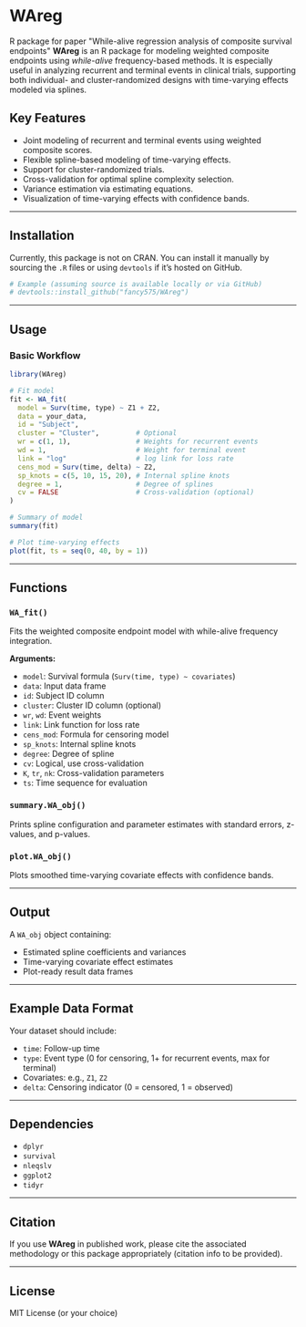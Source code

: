 # WAreg
R package for paper "While-alive regression analysis of composite survival endpoints"
**WAreg** is an R package for modeling weighted composite endpoints using *while-alive* frequency-based methods. It is especially useful in analyzing recurrent and terminal events in clinical trials, supporting both individual- and cluster-randomized designs with time-varying effects modeled via splines.

## Key Features

- Joint modeling of recurrent and terminal events using weighted composite scores.
- Flexible spline-based modeling of time-varying effects.
- Support for cluster-randomized trials.
- Cross-validation for optimal spline complexity selection.
- Variance estimation via estimating equations.
- Visualization of time-varying effects with confidence bands.

---

## Installation

Currently, this package is not on CRAN. You can install it manually by sourcing the `.R` files or using `devtools` if it’s hosted on GitHub.

```r
# Example (assuming source is available locally or via GitHub)
# devtools::install_github("fancy575/WAreg")
```

---

## Usage

### Basic Workflow

```r
library(WAreg)

# Fit model
fit <- WA_fit(
  model = Surv(time, type) ~ Z1 + Z2,
  data = your_data,
  id = "Subject",
  cluster = "Cluster",         # Optional
  wr = c(1, 1),                # Weights for recurrent events
  wd = 1,                      # Weight for terminal event
  link = "log"                 # log link for loss rate
  cens_mod = Surv(time, delta) ~ Z2,
  sp_knots = c(5, 10, 15, 20), # Internal spline knots
  degree = 1,                  # Degree of splines
  cv = FALSE                   # Cross-validation (optional)
)

# Summary of model
summary(fit)

# Plot time-varying effects
plot(fit, ts = seq(0, 40, by = 1))
```

---

## Functions

### `WA_fit()`

Fits the weighted composite endpoint model with while-alive frequency integration.

**Arguments:**
- `model`: Survival formula (`Surv(time, type) ~ covariates`)
- `data`: Input data frame
- `id`: Subject ID column
- `cluster`: Cluster ID column (optional)
- `wr`, `wd`: Event weights
- `link`: Link function for loss rate
- `cens_mod`: Formula for censoring model
- `sp_knots`: Internal spline knots
- `degree`: Degree of spline
- `cv`: Logical, use cross-validation
- `K`, `tr`, `nk`: Cross-validation parameters
- `ts`: Time sequence for evaluation

### `summary.WA_obj()`

Prints spline configuration and parameter estimates with standard errors, z-values, and p-values.

### `plot.WA_obj()`

Plots smoothed time-varying covariate effects with confidence bands.

---

## Output

A `WA_obj` object containing:
- Estimated spline coefficients and variances
- Time-varying covariate effect estimates
- Plot-ready result data frames

---

## Example Data Format

Your dataset should include:
- `time`: Follow-up time
- `type`: Event type (0 for censoring, 1+ for recurrent events, max for terminal)
- Covariates: e.g., `Z1`, `Z2`
- `delta`: Censoring indicator (0 = censored, 1 = observed)

---

## Dependencies

- `dplyr`
- `survival`
- `nleqslv`
- `ggplot2`
- `tidyr`

---

## Citation

If you use **WAreg** in published work, please cite the associated methodology or this package appropriately (citation info to be provided).

---

## License

MIT License (or your choice)
